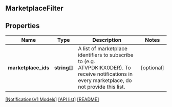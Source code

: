 ## MarketplaceFilter

## Properties

Name | Type | Description | Notes
------------ | ------------- | ------------- | -------------
**marketplace_ids** | **string[]** | A list of marketplace identifiers to subscribe to (e.g. ATVPDKIKX0DER). To receive notifications in every marketplace, do not provide this list. | [optional]

[[NotificationsV1 Models]](../) [[API list]](../../Api) [[README]](../../../README.md)
